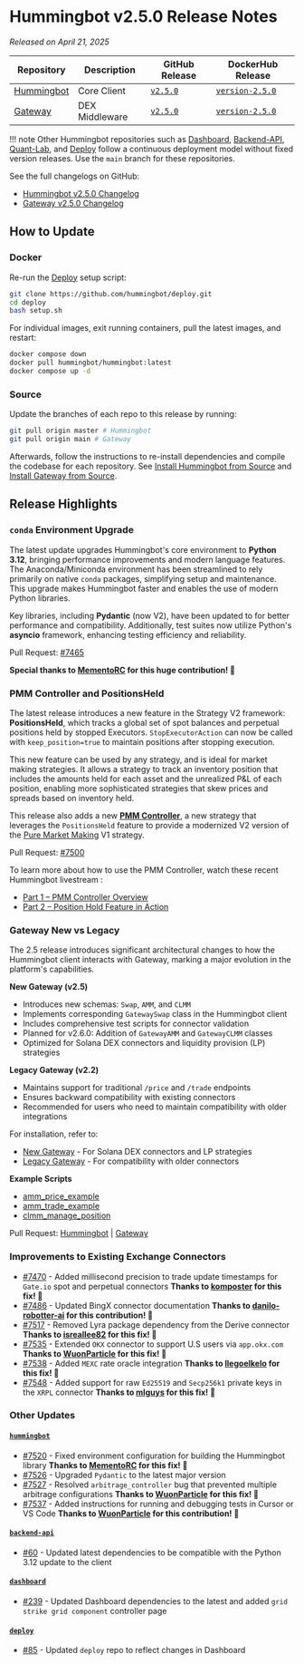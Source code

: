 # Hummingbot v2.5.0 Release Notes

*Released on April 21, 2025*

| Repository | Description | GitHub Release | DockerHub Release |
|------------|-------------|----------------|-------------------|
| [Hummingbot](https://github.com/hummingbot/hummingbot) | Core Client | [`v2.5.0`](https://github.com/hummingbot/hummingbot/releases/tag/v2.5.0) | [`version-2.5.0`](https://hub.docker.com/r/hummingbot/hummingbot/tags?name=version-2.5.0) |
| [Gateway](https://github.com/hummingbot/gateway) | DEX Middleware | [`v2.5.0`](https://github.com/hummingbot/gateway/releases/tag/v2.5.0) | [`version-2.5.0`](https://hub.docker.com/r/hummingbot/gateway/tags?name=version-2.5.0) |

!!! note
    Other Hummingbot repositories such as [Dashboard](https://github.com/hummingbot/dashboard), [Backend-API](https://github.com/hummingbot/backend-api), [Quant-Lab](https://github.com/hummingbot/quant-lab), and [Deploy](https://github.com/hummingbot/deploy) follow a continuous deployment model without fixed version releases. Use the `main` branch for these repositories.

See the full changelogs on GitHub:

- [Hummingbot v2.5.0 Changelog](https://github.com/hummingbot/hummingbot/releases/tag/v2.5.0)
- [Gateway v2.5.0 Changelog](https://github.com/hummingbot/gateway/releases/tag/v2.5.0)

## How to Update

### Docker

Re-run the [Deploy](https://github.com/hummingbot/deploy) setup script:
```bash
git clone https://github.com/hummingbot/deploy.git
cd deploy
bash setup.sh
```

For individual images, exit running containers, pull the latest images, and restart:
```bash
docker compose down
docker pull hummingbot/hummingbot:latest
docker compose up -d
```

### Source

Update the branches of each repo to this release by running:
```bash
git pull origin master # Hummingbot
git pull origin main # Gateway
```

Afterwards, follow the instructions to re-install dependencies and compile the codebase for each repository. See [Install Hummingbot from Source](/installation/linux/) and [Install Gateway from Source](/gateway/installation).

## Release Highlights

### `conda` Environment Upgrade

The latest update upgrades Hummingbot's core environment to **Python 3.12**, bringing performance improvements and modern language features. The Anaconda/Miniconda environment has been streamlined to rely primarily on native `conda` packages, simplifying setup and maintenance. This upgrade makes Hummingbot faster and enables the use of modern Python libraries.

Key libraries, including **Pydantic** (now V2), have been updated to for better performance and compatibility. Additionally, test suites now utilize Python's **asyncio** framework, enhancing testing efficiency and reliability.

Pull Request: [#7465](https://github.com/hummingbot/hummingbot/pull/7465)

**Special thanks to [MementoRC](https://github.com/MementoRC) for this huge contribution! 🙏**


### PMM Controller and PositionsHeld

The latest release introduces a new feature in the Strategy V2 framework: **PositionsHeld**, which tracks a global set of spot balances and perpetual positions held by stopped Executors. `StopExecutorAction` can now be called with `keep_position=true` to maintain positions after stopping execution.

This new feature can be used by any strategy, and is ideal for market making strategies. It allows a strategy to track an inventory position that includes the amounts held for each asset and the unrealized P&L of each position, enabling more sophisticated strategies that skew prices and spreads based on inventory held.

This release also adds a new [**PMM Controller**](https://github.com/hummingbot/hummingbot/blob/master/controllers/generic/pmm.py), a new strategy that leverages the `PositionsHeld` feature to provide a modernized V2 version of the [Pure Market Making](/strategies/pure-market-making/) V1 strategy.

Pull Request: [#7500](https://github.com/hummingbot/hummingbot/pull/7500)

To learn more about how to use the PMM Controller, watch these recent Hummingbot livestream :

- [Part 1 – PMM Controller Overview](https://www.youtube.com/live/qxPdDMWZrss?si=cj8Cs5XD-xl-52lu)  
- [Part 2 – Position Hold Feature in Action](https://www.youtube.com/live/M8H0GtWASkQ?si=LEhJwCTJg2kuyKjZ)

### Gateway New vs Legacy

The 2.5 release introduces significant architectural changes to how the Hummingbot client interacts with Gateway, marking a major evolution in the platform's capabilities.

**New Gateway (v2.5)**

- Introduces new schemas: `Swap`, `AMM`, and `CLMM`
- Implements corresponding `GatewaySwap` class in the Hummingbot client
- Includes comprehensive test scripts for connector validation
- Planned for v2.6.0: Addition of `GatewayAMM` and `GatewayCLMM` classes
- Optimized for Solana DEX connectors and liquidity provision (LP) strategies

**Legacy Gateway (v2.2)**

- Maintains support for traditional `/price` and `/trade` endpoints
- Ensures backward compatibility with existing connectors
- Recommended for users who need to maintain compatibility with older integrations

For installation, refer to:

- [New Gateway](../gateway/installation.md) - For Solana DEX connectors and LP strategies
- [Legacy Gateway](../gateway/legacy/installation.md) - For compatibility with older connectors

**Example Scripts**

- [amm_price_example](https://github.com/hummingbot/hummingbot/blob/development/scripts/amm_price_example.py)
- [amm_trade_example](https://github.com/hummingbot/hummingbot/blob/development/scripts/amm_price_example.py)
- [clmm_manage_position](https://github.com/hummingbot/hummingbot/blob/development/scripts/clmm_manage_position.py)


Pull Request: [Hummingbot](https://github.com/hummingbot/hummingbot/pull/7491) | [Gateway](https://github.com/hummingbot/gateway/pull/422)   


### Improvements to Existing Exchange Connectors

- [#7470](https://github.com/hummingbot/hummingbot/pull/7470) - Added millisecond precision to trade update timestamps for `Gate.io` spot and perpetual connectors  **Thanks to [komposter](https://github.com/komposter) for this fix! 🙏** 
- [#7486](https://github.com/hummingbot/hummingbot/pull/7486) - Updated BingX connector documentation  **Thanks to [danilo-robotter-ai](https://github.com/danilo-robotter-ai) for this contribution! 🙏**
- [#7517](https://github.com/hummingbot/hummingbot/pull/7517) - Removed Lyra package dependency from the Derive connector  **Thanks to [isreallee82](https://github.com/isreallee82) for this fix! 🙏**
- [#7535](https://github.com/hummingbot/hummingbot/pull/7535) - Extended `OKX` connector to support U.S users via `app.okx.com`  **Thanks to [WuonParticle](https://github.com/WuonParticle) for this fix! 🙏**
- [#7538](https://github.com/hummingbot/hummingbot/pull/7538) - Added `MEXC` rate oracle integration  **Thanks to [llegoelkelo](https://github.com/llegoelkelo) for this fix! 🙏**
- [#7548](https://github.com/hummingbot/hummingbot/pull/7548) - Added support for raw `Ed25519` and `Secp256k1` private keys in the `XRPL` connector  **Thanks to [mlguys](https://github.com/mlguys) for this fix! 🙏**

### Other Updates

#### **[`hummingbot`](https://github.com/hummingbot/hummingbot)**


- [#7520](https://github.com/hummingbot/hummingbot/pull/7520) - Fixed environment configuration for building the Hummingbot library  **Thanks to [MementoRC](https://github.com/MementoRC) for this fix! 🙏**
- [#7526](https://github.com/hummingbot/hummingbot/pull/7526) - Upgraded `Pydantic` to the latest major version 
- [#7527](https://github.com/hummingbot/hummingbot/pull/7527) - Resolved `arbitrage_controller` bug that prevented multiple arbitrage configurations  **Thanks to [WuonParticle](https://github.com/WuonParticle) for this fix! 🙏**
- [#7537](https://github.com/hummingbot/hummingbot/pull/7537) - Added instructions for running and debugging tests in Cursor or VS Code  **Thanks to [WuonParticle](https://github.com/WuonParticle) for this contribution! 🙏**

#### **[`backend-api`](https://github.com/hummingbot/backend-api)**

- [#60](https://github.com/hummingbot/backend-api/pull/60) - Updated latest dependencies to be compatible with the Python 3.12 update to the client

#### **[`dashboard`](https://github.com/hummingbot/dashboard)**

- [#239](https://github.com/hummingbot/dashboard/pull/239) - Updated Dashboard dependencies to the latest and added `grid strike grid component` controller page
 
#### **[`deploy`](https://github.com/hummingbot/deploy)**

- [#85](https://github.com/hummingbot/deploy/pull/85) - Updated `deploy` repo to reflect changes in Dashboard


